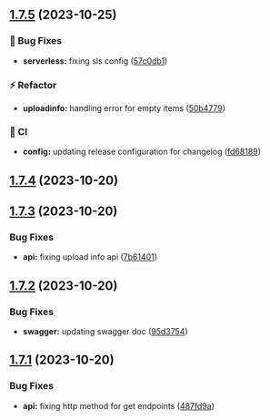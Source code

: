 ## [1.7.5](https://github.com/mdrijwan/submission-portal-api/compare/v1.7.4...v1.7.5) (2023-10-25)


### :bug: Bug Fixes

* **serverless:** fixing sls config ([57c0db1](https://github.com/mdrijwan/submission-portal-api/commit/57c0db1f3b71d141e8904177b700258384f48e27))


### :zap: Refactor

* **uploadinfo:** handling error for empty items ([50b4779](https://github.com/mdrijwan/submission-portal-api/commit/50b477939b7a7c57d9519a9b27ed6d7571f44de3))


### :repeat: CI

* **config:** updating release configuration for changelog ([fd68189](https://github.com/mdrijwan/submission-portal-api/commit/fd681895fece2e1cb7831b0e3a6f919908a77ebb))

## [1.7.4](https://github.com/mdrijwan/submission-portal-api/compare/v1.7.3...v1.7.4) (2023-10-20)

## [1.7.3](https://github.com/mdrijwan/submission-portal-api/compare/v1.7.2...v1.7.3) (2023-10-20)


### Bug Fixes

* **api:** fixing upload info api ([7b61401](https://github.com/mdrijwan/submission-portal-api/commit/7b61401c01d105ff5ed06480a6d65813d6a45e82))

## [1.7.2](https://github.com/mdrijwan/submission-portal-api/compare/v1.7.1...v1.7.2) (2023-10-20)


### Bug Fixes

* **swagger:** updating swagger doc ([95d3754](https://github.com/mdrijwan/submission-portal-api/commit/95d37541d7b505ba79fa29f7d9ff5220cffc4179))

## [1.7.1](https://github.com/mdrijwan/submission-portal-api/compare/v1.7.0...v1.7.1) (2023-10-20)


### Bug Fixes

* **api:** fixing http method for get endpoints ([487fd9a](https://github.com/mdrijwan/submission-portal-api/commit/487fd9a98c088af871120205ef41d8c8f6b97c92))
